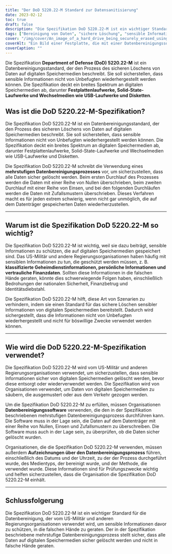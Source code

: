 ```yaml
---
title: "Der DoD 5220.22-M Standard zur Datensanitisierung"
date: 2023-02-12
toc: true
draft: false
description: "Die Spezifikation DoD 5220.22-M ist ein wichtiger Standard für die sichere Löschung sensibler Informationen von digitalen Speichermedien, der vom US-Militär und von Regierungsorganisationen weithin verwendet wird."
tags: ["Bereinigung von Daten", "sichere Löschung", "sensible Informationen", "Datensicherheit", "digitale Speichermedien", "DoD 5220.22-M", "datenschutz", "Datenschutz", "Informationssicherheit", "Datenentsorgung", "Verhinderung von Datenschutzverletzungen", "Datenbereinigungssoftware", "digitale Sicherheit", "Datenvernichtung", "Datenverwaltung", "sichere Datenlöschung", "Verhinderung der Datenwiederherstellung", "Cybersicherheit", "Datenlöschung", "Informationsmanagement", "sichere Entsorgung", "Methoden der Datenvernichtung", "Datenbereinigungsprozess", "Daten überschreiben", "Datenüberprüfung", "Datenbereinigungsstandards", "bewährte Praktiken der Datenvernichtung", "sichere Datenvernichtung", "sichere Wiederverwendung", "Einhaltung der Datenbereinigungsvorschriften", "sichere Datenverwaltung"]
cover: "/img/cover/An_image_of_a_hard_drive_being_securely_erased_using_data.png"
coverAlt: "Ein Bild einer Festplatte, die mit einer Datenbereinigungssoftware sicher gelöscht wird, mit einem Vorhängeschloss oder einem Schild als Sicherheitssymbol im Vordergrund"
coverCaption: ""
---
```


Die Spezifikation **Department of Defense (DoD) 5220.22-M** ist ein Datenbereinigungsstandard, der den Prozess des sicheren Löschens von Daten auf digitalen Speichermedien beschreibt. Sie soll sicherstellen, dass sensible Informationen nicht von Unbefugten wiederhergestellt werden können. Die Spezifikation deckt ein breites Spektrum an digitalen Speichermedien ab, darunter **Festplattenlaufwerke, Solid-State-Laufwerke und Wechselmedien wie USB-Laufwerke und Disketten**.

## Was ist die DoD 5220.22-M-Spezifikation?

Die Spezifikation DoD 5220.22-M ist ein Datenbereinigungsstandard, der den Prozess des sicheren Löschens von Daten auf digitalen Speichermedien beschreibt. Sie soll sicherstellen, dass sensible Informationen nicht von Unbefugten wiederhergestellt werden können. Die Spezifikation deckt ein breites Spektrum an digitalen Speichermedien ab, darunter Festplattenlaufwerke, Solid-State-Laufwerke und Wechselmedien wie USB-Laufwerke und Disketten.

Die Spezifikation DoD 5220.22-M schreibt die Verwendung eines **mehrstufigen Datenbereinigungsprozesses** vor, um sicherzustellen, dass alle Daten sicher gelöscht werden. Beim ersten Durchlauf des Prozesses werden die Daten mit einer Reihe von Nullen überschrieben, beim zweiten Durchlauf mit einer Reihe von Einsen, und bei den folgenden Durchläufen werden die Daten mit Zufallsmustern überschrieben. Dieses Verfahren macht es für jeden extrem schwierig, wenn nicht gar unmöglich, die auf dem Datenträger gespeicherten Daten wiederherzustellen.

______

## Warum ist die Spezifikation DoD 5220.22-M so wichtig?

Die Spezifikation DoD 5220.22-M ist wichtig, weil sie dazu beiträgt, sensible Informationen zu schützen, die auf digitalen Speichermedien gespeichert sind. Das US-Militär und andere Regierungsorganisationen haben häufig mit sensiblen Informationen zu tun, die geschützt werden müssen, z. B. **klassifizierte Geheimdienstinformationen, persönliche Informationen und vertrauliche Finanzdaten**. Sollten diese Informationen in die falschen Hände geraten, könnte dies schwerwiegende Folgen haben, einschließlich Bedrohungen der nationalen Sicherheit, Finanzbetrug und Identitätsdiebstahl.

Die Spezifikation DoD 5220.22-M hilft, diese Art von Szenarien zu verhindern, indem sie einen Standard für das sichere Löschen sensibler Informationen von digitalen Speichermedien bereitstellt. Dadurch wird sichergestellt, dass die Informationen nicht von Unbefugten wiederhergestellt und nicht für böswillige Zwecke verwendet werden können.

______

## Wie wird die DoD 5220.22-M-Spezifikation verwendet?

Die Spezifikation DoD 5220.22-M wird vom US-Militär und anderen Regierungsorganisationen verwendet, um sicherzustellen, dass sensible Informationen sicher von digitalen Speichermedien gelöscht werden, bevor diese entsorgt oder wiederverwendet werden. Die Spezifikation wird von Organisationen verwendet, um Daten von digitalen Speichermedien zu säubern, die ausgemustert oder aus dem Verkehr gezogen werden.

Um die Spezifikation DoD 5220.22-M zu erfüllen, müssen Organisationen **Datenbereinigungssoftware** verwenden, die den in der Spezifikation beschriebenen mehrstufigen Datenbereinigungsprozess durchführen kann. Die Software muss in der Lage sein, die Daten auf dem Datenträger mit einer Reihe von Nullen, Einsen und Zufallsmustern zu überschreiben. Die Software muss auch in der Lage sein, zu überprüfen, ob die Daten sicher gelöscht wurden.

Organisationen, die die Spezifikation DoD 5220.22-M verwenden, müssen außerdem **Aufzeichnungen über den Datenbereinigungsprozess** führen, einschließlich des Datums und der Uhrzeit, zu der der Prozess durchgeführt wurde, des Medientyps, der bereinigt wurde, und der Methode, die verwendet wurde. Diese Informationen sind für Prüfungszwecke wichtig und helfen sicherzustellen, dass die Organisation die Spezifikation DoD 5220.22-M einhält.

______

## Schlussfolgerung

Die Spezifikation DoD 5220.22-M ist ein wichtiger Standard für die Datenbereinigung, der vom US-Militär und anderen Regierungsorganisationen verwendet wird, um sensible Informationen davor zu schützen, in die falschen Hände zu geraten. Der in der Spezifikation beschriebene mehrstufige Datenbereinigungsprozess stellt sicher, dass alle Daten auf digitalen Speichermedien sicher gelöscht werden und nicht in falsche Hände geraten.
